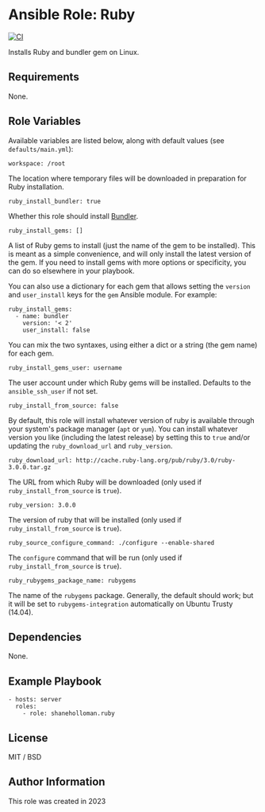 # Ansible Role: Ruby

[![CI](https://github.com/shaneholloman-org/ansible-role-ruby/actions/workflows/ci.yml/badge.svg)](https://github.com/shaneholloman-org/ansible-role-ruby/actions/workflows/ci.yml)

Installs Ruby and bundler gem on Linux.

## Requirements

None.

## Role Variables

Available variables are listed below, along with default values (see `defaults/main.yml`):

    workspace: /root

The location where temporary files will be downloaded in preparation for Ruby installation.

    ruby_install_bundler: true

Whether this role should install [Bundler](http://bundler.io/).

    ruby_install_gems: []

A list of Ruby gems to install (just the name of the gem to be installed). This is meant as a simple convenience, and will only install the latest version of the gem. If you need to install gems with more options or specificity, you can do so elsewhere in your playbook.

You can also use a dictionary for each gem that allows setting the `version` and
`user_install` keys for the `gem` Ansible module.  For example:

    ruby_install_gems:
      - name: bundler
        version: '< 2'
        user_install: false

You can mix the two syntaxes, using either a dict or a string (the gem name) for each gem.

    ruby_install_gems_user: username

The user account under which Ruby gems will be installed. Defaults to the `ansible_ssh_user` if not set.

    ruby_install_from_source: false

By default, this role will install whatever version of ruby is available through your system's package manager (`apt` or `yum`). You can install whatever version you like (including the latest release) by setting this to `true` and/or updating the `ruby_download_url` and `ruby_version`.

    ruby_download_url: http://cache.ruby-lang.org/pub/ruby/3.0/ruby-3.0.0.tar.gz

The URL from which Ruby will be downloaded (only used if `ruby_install_from_source` is `true`).

    ruby_version: 3.0.0

The version of ruby that will be installed (only used if `ruby_install_from_source` is `true`).

    ruby_source_configure_command: ./configure --enable-shared

The `configure` command that will be run (only used if `ruby_install_from_source` is `true`).

    ruby_rubygems_package_name: rubygems

The name of the `rubygems` package. Generally, the default should work; but it will be set to `rubygems-integration` automatically on Ubuntu Trusty (14.04).

## Dependencies

None.

## Example Playbook

    - hosts: server
      roles:
        - role: shaneholloman.ruby

## License

MIT / BSD

## Author Information

This role was created in 2023

